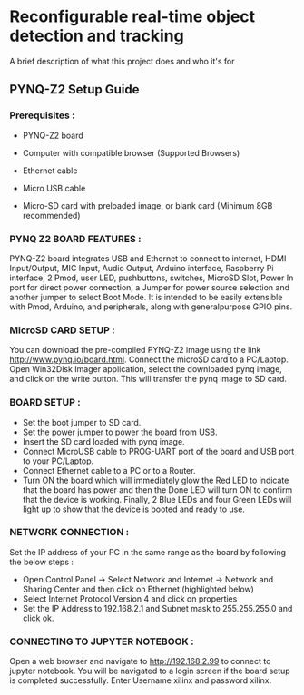 
# Reconfigurable real-time object detection and tracking

A brief description of what this project does and who it's for


## PYNQ-Z2 Setup Guide

### Prerequisites :

* PYNQ-Z2 board

* Computer with compatible browser (Supported Browsers)

* Ethernet cable

* Micro USB cable

* Micro-SD card with preloaded image, or blank card (Minimum 8GB recommended)

### PYNQ Z2 BOARD FEATURES :

PYNQ-Z2 board integrates USB and Ethernet to connect to internet, HDMI Input/Output, MIC
Input, Audio Output, Arduino interface, Raspberry Pi interface, 2 Pmod, user LED, pushbuttons, switches, MicroSD Slot, Power In port for direct power connection, a Jumper for power
source selection and another jumper to select Boot Mode.
It is intended to be easily extensible with Pmod, Arduino, and peripherals, along with generalpurpose GPIO pins. 

### MicroSD CARD SETUP :

You can download the pre-compiled PYNQ-Z2 image using the link
http://www.pynq.io/board.html. Connect the microSD card to a PC/Laptop. Open Win32Disk
Imager application, select the downloaded pynq image, and click on the write button. This will
transfer the pynq image to SD card.

### BOARD SETUP :

* Set the boot jumper to SD card.
* Set the power jumper to power the board from USB.
* Insert the SD card loaded with pynq image.
* Connect MicroUSB cable to PROG-UART port of the board and USB port to your PC/Laptop.
* Connect Ethernet cable to a PC or to a Router.
* Turn ON the board which will immediately glow the Red LED to indicate that the board has power and then the Done LED will turn ON to confirm that the device is working. Finally, 2 Blue LEDs and four Green LEDs will light up to show that the device is booted and ready to use.

### NETWORK CONNECTION :

Set the IP address of your PC in the same range as the board by following the below steps :
* Open Control Panel -> Select Network and Internet -> Network and Sharing Center and then click on Ethernet (highlighted below)
* Select Internet Protocol Version 4 and click on properties
* Set the IP Address to 192.168.2.1 and Subnet mask to 255.255.255.0 and click ok.

### CONNECTING TO JUPYTER NOTEBOOK :

Open a web browser and navigate to http://192.168.2.99 to connect to jupyter notebook. You
will be navigated to a login screen if the board setup is completed successfully. Enter Username
xilinx and password xilinx. 



